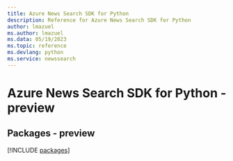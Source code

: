 ```yaml
---
title: Azure News Search SDK for Python
description: Reference for Azure News Search SDK for Python
author: lmazuel
ms.author: lmazuel
ms.data: 05/19/2023
ms.topic: reference
ms.devlang: python
ms.service: newssearch
---
```

# Azure News Search SDK for Python - preview
## Packages - preview
[!INCLUDE [packages](news-search-index.md)]